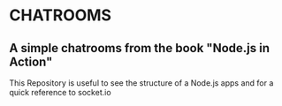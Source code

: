 CHATROOMS
=========

A simple chatrooms from the book "Node.js in Action"
----------------------------------------------------

This Repository is useful to see the structure of a Node.js apps and for a quick reference to socket.io
